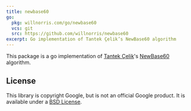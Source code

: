 ```yaml
---
title: newbase60
go:
  pkg: willnorris.com/go/newbase60
  vcs: git
  src: https://github.com/willnorris/newbase60
excerpt: Go implementation of Tantek Çelik’s NewBase60 algorithm
---
```

This package is a go implementation of [Tantek Çelik][tantek]'s [NewBase60][]
algorithm.

[tantek]: http://tantek.com/
[NewBase60]: http://tantek.com/w/NewBase60

## License ##

This library is copyright Google, but is not an official Google product.  It is
available under a [BSD License][].

[BSD License]: https://github.com/willnorris/newbase60/blob/master/LICENSE
